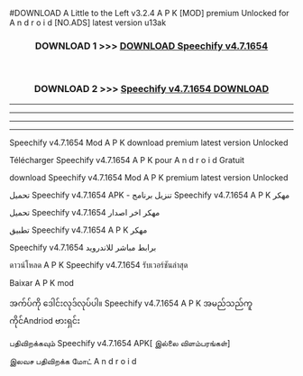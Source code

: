 #DOWNLOAD A Little to the Left v3.2.4 A P K [MOD] premium Unlocked for A n d r o i d [NO.ADS] latest version u13ak 



<div align="center">

<h3>DOWNLOAD 1 >>> <a href="https://downloadmod1.web.app/?judul=Speechify v4.7.1654">DOWNLOAD Speechify v4.7.1654</a></h3><br>

<h3>DOWNLOAD 2 >>> <a href="https://downloadmod1.web.app/?judul=Speechify v4.7.1654">Speechify v4.7.1654 DOWNLOAD </a></h3>

</div>


----------------------------------------------------------

----------------------------------------------------------

----------------------------------------------------------

----------------------------------------------------------


Speechify v4.7.1654 Mod A P K download premium latest version Unlocked

Télécharger Speechify v4.7.1654 A P K pour A n d r o i d Gratuit

download Speechify v4.7.1654 Mod A P K premium latest version Unlocked

تحميل Speechify v4.7.1654 APK - تنزيل برنامج Speechify v4.7.1654 A P K مهكر

تحميل Speechify v4.7.1654 مهكر اخر اصدار

تطبيق Speechify v4.7.1654 A P K مهكر

Speechify v4.7.1654 برابط مباشر للاندرويد

ดาวน์โหลด A P K Speechify v4.7.1654 รับเวอร์ชันล่าสุด

Baixar A P K mod

အက်ပ်ကို ဒေါင်းလုဒ်လုပ်ပါ။ Speechify v4.7.1654 A P K အမည်သည်ကူကိုင်Andriod ဗားရှင်း

பதிவிறக்கவும் Speechify v4.7.1654 APK[ இல்லை விளம்பரங்கள்] 
 
இலவச பதிவிறக்க மோட் A n d r o i d



